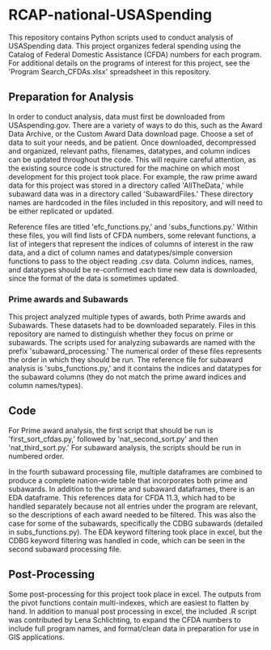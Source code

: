 # RCAP-national-USASpending
This repository contains Python scripts used to conduct analysis of USASpending data.
This project organizes federal spending using the Catalog of Federal Domestic Assistance (CFDA) numbers for each program. For additional details on the programs of interest for this project, see the 'Program Search_CFDAs.xlsx' spreadsheet in this repository.

## Preparation for Analysis
In order to conduct analysis, data must first be downloaded from USAspending.gov. There are a variety of ways to do this, such as the Award Data Archive, or the Custom Award Data download page. Choose a set of data to suit your needs, and be patient. Once downloaded, decompressed and organized, relevant paths, filenames, datatypes, and column indices can be updated throughout the code. This will require careful attention, as the existing source code is structured for the machine on which most development for this project took place. For example, the raw prime award data for this project was stored in a directory called 'AllTheData,' while subaward data was in a directory called 'SubawardFiles.' These directory names are hardcoded in the files included in this repository, and will need to be either replicated or updated.

Reference files are titled 'efc_functions.py,' and 'subs_functions.py.' Within these files, you will find lists of CFDA numbers, some relevant functions, a list of integers that represent the indices of columns of interest in the raw data, and a dict of column names and datatypes/simple conversion functions to pass to the object reading .csv data. Column indices, names, and datatypes should be re-confirmed each time new data is downloaded, since the format of the data is sometimes updated.

### Prime awards and Subawards
This project analyzed multiple types of awards, both Prime awards and Subawards. These datasets had to be downloaded separately. Files in this repository are named to distinguish whether they focus on prime or subawards. The scripts used for analyzing subawards are named with the prefix 'subaward_processing.' The numerical order of these files represents the order in which they should be run. The reference file for subaward analysis is 'subs_functions.py,' and it contains the indices and datatypes for the subaward columns (they do not match the prime award indices and column names/types).

## Code
For Prime award analysis, the first script that should be run is 'first_sort_cfdas.py,' followed by 'nat_second_sort.py' and then 'nat_third_sort.py.' For subaward analysis, the scripts should be run in numbered order. 

In the fourth subaward processing file, multiple dataframes are combined to produce a complete nation-wide table that incorporates both prime and subawards. In addition to the prime and subaward dataframes, there is an EDA dataframe. This references data for CFDA 11.3, which had to be handled separately because not all entries under the program are relevant, so the descriptions of each award needed to be filtered. This was also the case for some of the subawards, specifically the CDBG subawards (detailed in subs_functions.py). The EDA keyword filtering took place in excel, but the CDBG keyword filtering was handled in code, which can be seen in the second subaward processing file.

## Post-Processing
Some post-processing for this project took place in excel. The outputs from the pivot functions contain multi-indexes, which are easiest to flatten by hand. In addition to manual post processing in excel, the included .R script was contributed by Lena Schlichting, to expand the CFDA numbers to include full program names, and format/clean data in preparation for use in GIS applications.
